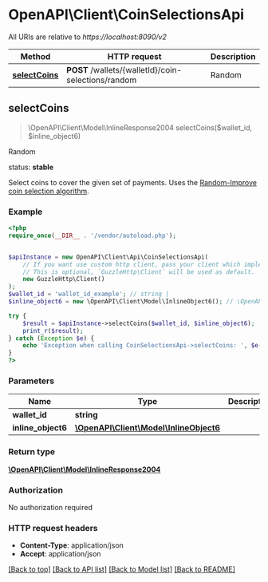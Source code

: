# OpenAPI\Client\CoinSelectionsApi

All URIs are relative to *https://localhost:8090/v2*

Method | HTTP request | Description
------------- | ------------- | -------------
[**selectCoins**](CoinSelectionsApi.md#selectCoins) | **POST** /wallets/{walletId}/coin-selections/random | Random



## selectCoins

> \OpenAPI\Client\Model\InlineResponse2004 selectCoins($wallet_id, $inline_object6)

Random

<p align=\"right\">status: <strong>stable</strong></p>  Select coins to cover the given set of payments.  Uses the <a href=\"https://iohk.io/blog/self-organisation-in-coin-selection/\"> Random-Improve coin selection algorithm</a>.

### Example

```php
<?php
require_once(__DIR__ . '/vendor/autoload.php');


$apiInstance = new OpenAPI\Client\Api\CoinSelectionsApi(
    // If you want use custom http client, pass your client which implements `GuzzleHttp\ClientInterface`.
    // This is optional, `GuzzleHttp\Client` will be used as default.
    new GuzzleHttp\Client()
);
$wallet_id = 'wallet_id_example'; // string | 
$inline_object6 = new \OpenAPI\Client\Model\InlineObject6(); // \OpenAPI\Client\Model\InlineObject6 | 

try {
    $result = $apiInstance->selectCoins($wallet_id, $inline_object6);
    print_r($result);
} catch (Exception $e) {
    echo 'Exception when calling CoinSelectionsApi->selectCoins: ', $e->getMessage(), PHP_EOL;
}
?>
```

### Parameters


Name | Type | Description  | Notes
------------- | ------------- | ------------- | -------------
 **wallet_id** | **string**|  |
 **inline_object6** | [**\OpenAPI\Client\Model\InlineObject6**](../Model/InlineObject6.md)|  |

### Return type

[**\OpenAPI\Client\Model\InlineResponse2004**](../Model/InlineResponse2004.md)

### Authorization

No authorization required

### HTTP request headers

- **Content-Type**: application/json
- **Accept**: application/json

[[Back to top]](#) [[Back to API list]](../../README.md#documentation-for-api-endpoints)
[[Back to Model list]](../../README.md#documentation-for-models)
[[Back to README]](../../README.md)

